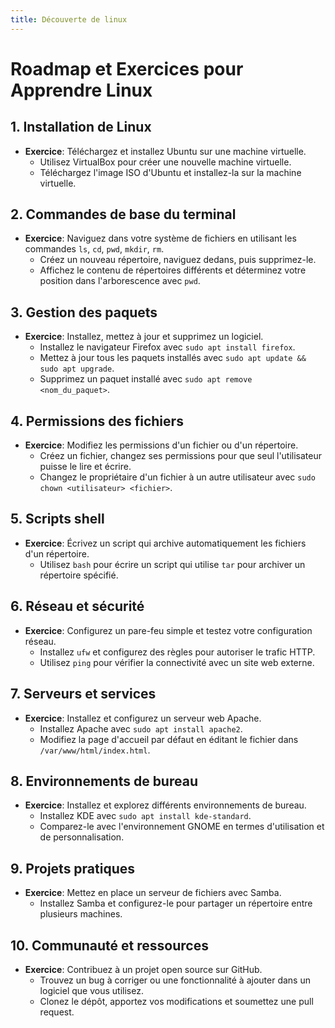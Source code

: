 ```yaml
---
title: Découverte de linux
---
```


# Roadmap et Exercices pour Apprendre Linux

## 1. Installation de Linux
- **Exercice**: Téléchargez et installez Ubuntu sur une machine virtuelle.
	- Utilisez VirtualBox pour créer une nouvelle machine virtuelle.
	- Téléchargez l'image ISO d'Ubuntu et installez-la sur la machine virtuelle.

## 2. Commandes de base du terminal
- **Exercice**: Naviguez dans votre système de fichiers en utilisant les commandes `ls`, `cd`, `pwd`, `mkdir`, `rm`.
	- Créez un nouveau répertoire, naviguez dedans, puis supprimez-le.
	- Affichez le contenu de répertoires différents et déterminez votre position dans l'arborescence avec `pwd`.

## 3. Gestion des paquets
- **Exercice**: Installez, mettez à jour et supprimez un logiciel.
	- Installez le navigateur Firefox avec `sudo apt install firefox`.
	- Mettez à jour tous les paquets installés avec `sudo apt update && sudo apt upgrade`.
	- Supprimez un paquet installé avec `sudo apt remove <nom_du_paquet>`.

## 4. Permissions des fichiers
- **Exercice**: Modifiez les permissions d'un fichier ou d'un répertoire.
	- Créez un fichier, changez ses permissions pour que seul l'utilisateur puisse le lire et écrire.
	- Changez le propriétaire d'un fichier à un autre utilisateur avec `sudo chown <utilisateur> <fichier>`.

## 5. Scripts shell
- **Exercice**: Écrivez un script qui archive automatiquement les fichiers d'un répertoire.
	- Utilisez `bash` pour écrire un script qui utilise `tar` pour archiver un répertoire spécifié.

## 6. Réseau et sécurité
- **Exercice**: Configurez un pare-feu simple et testez votre configuration réseau.
	- Installez `ufw` et configurez des règles pour autoriser le trafic HTTP.
	- Utilisez `ping` pour vérifier la connectivité avec un site web externe.

## 7. Serveurs et services
- **Exercice**: Installez et configurez un serveur web Apache.
	- Installez Apache avec `sudo apt install apache2`.
	- Modifiez la page d'accueil par défaut en éditant le fichier dans `/var/www/html/index.html`.

## 8. Environnements de bureau
- **Exercice**: Installez et explorez différents environnements de bureau.
	- Installez KDE avec `sudo apt install kde-standard`.
	- Comparez-le avec l'environnement GNOME en termes d'utilisation et de personnalisation.

## 9. Projets pratiques
- **Exercice**: Mettez en place un serveur de fichiers avec Samba.
	- Installez Samba et configurez-le pour partager un répertoire entre plusieurs machines.

## 10. Communauté et ressources
- **Exercice**: Contribuez à un projet open source sur GitHub.
	- Trouvez un bug à corriger ou une fonctionnalité à ajouter dans un logiciel que vous utilisez.
	- Clonez le dépôt, apportez vos modifications et soumettez une pull request.

